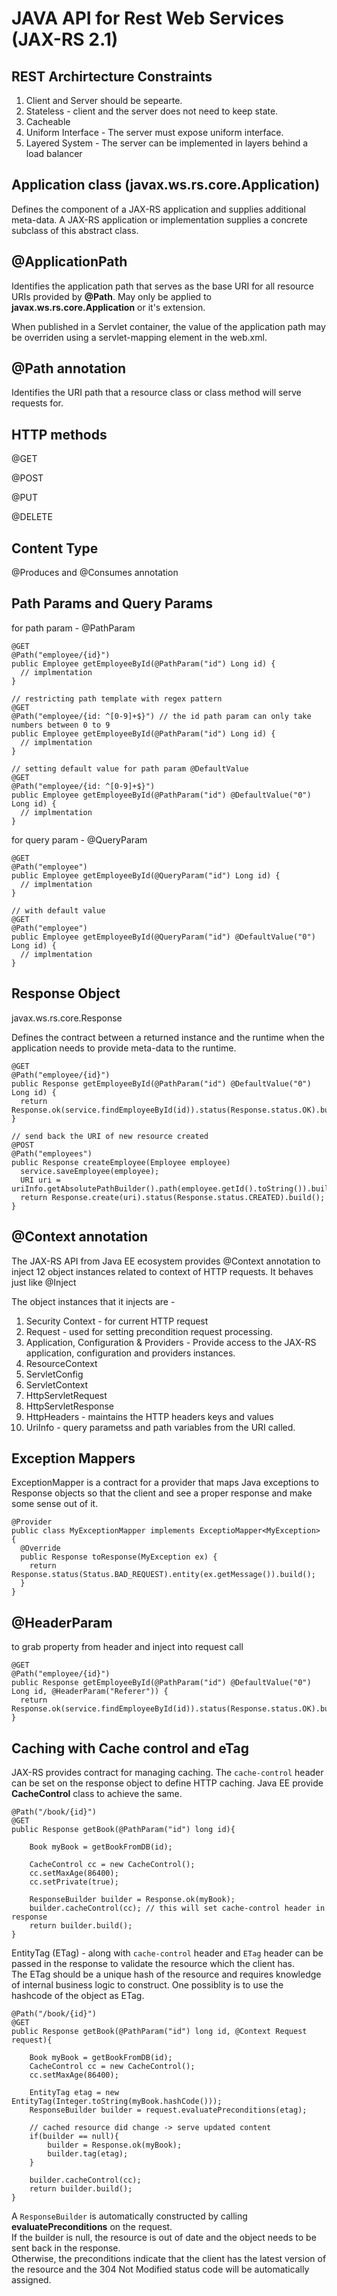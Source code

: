 # JAVA API for Rest Web Services (JAX-RS 2.1)


## REST Archirtecture Constraints
1. Client and Server should be sepearte.
2. Stateless - client and the server does not need to keep state.
3. Cacheable
4. Uniform Interface - The server must expose uniform interface.
5. Layered System - The server can be implemented in layers behind a load balancer


## Application class (javax.ws.rs.core.Application)
Defines the component of a JAX-RS application and supplies additional meta-data. A JAX-RS application or implementation supplies a concrete subclass of this abstract class.

## @ApplicationPath
Identifies the application path that serves as the base URI for all resource URIs provided by **@Path**. May only be applied to **javax.ws.rs.core.Application** or it's extension.

When published in a Servlet container, the value of the application path may be overriden using a servlet-mapping element in the web.xml.

## @Path annotation
Identifies the URI path that a resource class or class method will serve requests for.

## HTTP methods
@GET

@POST

@PUT

@DELETE

## Content Type
@Produces and @Consumes annotation

## Path Params and Query Params
for path param - @PathParam
```
@GET
@Path("employee/{id}")
public Employee getEmployeeById(@PathParam("id") Long id) {
  // implmentation
}

// restricting path template with regex pattern
@GET
@Path("employee/{id: ^[0-9]+$}") // the id path param can only take numbers between 0 to 9
public Employee getEmployeeById(@PathParam("id") Long id) {
  // implmentation
}

// setting default value for path param @DefaultValue
@GET
@Path("employee/{id: ^[0-9]+$}")
public Employee getEmployeeById(@PathParam("id") @DefaultValue("0") Long id) {
  // implmentation
}
```

for query param - @QueryParam
```
@GET
@Path("employee")
public Employee getEmployeeById(@QueryParam("id") Long id) {
  // implmentation
}

// with default value
@GET
@Path("employee")
public Employee getEmployeeById(@QueryParam("id") @DefaultValue("0") Long id) {
  // implmentation
}
```

## Response Object
javax.ws.rs.core.Response

Defines the contract between a returned instance and the runtime when the application needs to provide meta-data to the runtime.

```
@GET
@Path("employee/{id}")
public Response getEmployeeById(@PathParam("id") @DefaultValue("0") Long id) {
  return Response.ok(service.findEmployeeById(id)).status(Response.status.OK).build();
}

// send back the URI of new resource created
@POST
@Path("employees")
public Response createEmployee(Employee employee) 
  service.saveEmployee(employee);
  URI uri = uriInfo.getAbsolutePathBuilder().path(employee.getId().toString()).build();
  return Response.create(uri).status(Response.status.CREATED).build();
}
```

## @Context annotation
The JAX-RS API from Java EE ecosystem provides @Context annotation to inject 12 object instances related to context of HTTP requests.
It behaves just like @Inject

The object instances that it injects are - 
1. Security Context - for current HTTP request
2. Request - used for setting precondition request processing.
3. Application, Configuration & Providers - Provide access to the JAX-RS application, configuration and providers instances.
4. ResourceContext
5. ServletConfig
6. ServletContext
7. HttpServletRequest
8. HttpServletResponse
9. HttpHeaders - maintains the HTTP headers keys and values
10. UriInfo - query parametss and path variables from the URI called.

## Exception Mappers
ExceptionMapper is a contract for a provider that maps Java exceptions to Response objects so that the client and see a proper response and make some sense out of it.

```
@Provider
public class MyExceptionMapper implements ExceptioMapper<MyException> {
  @Override
  public Response toResponse(MyException ex) {
    return Response.status(Status.BAD_REQUEST).entity(ex.getMessage()).build();
  }
}
```

## @HeaderParam
to grab property from header and inject into request call
```
@GET
@Path("employee/{id}")
public Response getEmployeeById(@PathParam("id") @DefaultValue("0") Long id, @HeaderParam("Referer")) {
  return Response.ok(service.findEmployeeById(id)).status(Response.status.OK).build();
}
```

## Caching with Cache control and eTag
JAX-RS provides contract for managing caching. The `cache-control` header can be set on the response object to define HTTP caching.
Java EE provide **CacheControl** class to achieve the same.


```
@Path("/book/{id}")
@GET
public Response getBook(@PathParam("id") long id){

    Book myBook = getBookFromDB(id);

    CacheControl cc = new CacheControl();
    cc.setMaxAge(86400);
    cc.setPrivate(true);

    ResponseBuilder builder = Response.ok(myBook);
    builder.cacheControl(cc); // this will set cache-control header in response
    return builder.build();
}
```

EntityTag (ETag) - along with `cache-control` header and `ETag` header can be passed in the response to validate the resource which the client has.\
The ETag should be a unique hash of the resource and requires knowledge of internal business logic to construct. One possiblity is to use the hashcode of the object as ETag.

```
@Path("/book/{id}")
@GET
public Response getBook(@PathParam("id") long id, @Context Request request){

    Book myBook = getBookFromDB(id);
    CacheControl cc = new CacheControl();
    cc.setMaxAge(86400);

    EntityTag etag = new EntityTag(Integer.toString(myBook.hashCode()));
    ResponseBuilder builder = request.evaluatePreconditions(etag);

    // cached resource did change -> serve updated content
    if(builder == null){
        builder = Response.ok(myBook);
        builder.tag(etag);
    }

    builder.cacheControl(cc);
    return builder.build();
}
```
A `ResponseBuilder` is automatically constructed by calling **evaluatePreconditions** on the request.\
If the builder is null, the resource is out of date and the object needs to be sent back in the response.\
Otherwise, the preconditions indicate that the client has the latest version of the resource and the 304 Not Modified status code will be automatically assigned.
